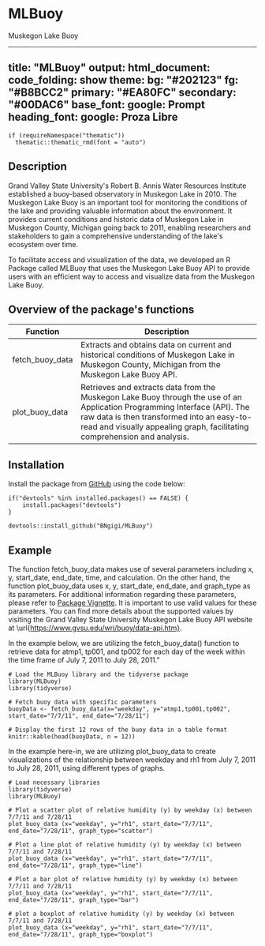 # MLBuoy
Muskegon Lake Buoy

---
title: "MLBuoy"
output: 
  html_document:
    code_folding: show
    theme:
      bg: "#202123"
      fg: "#B8BCC2"
      primary: "#EA80FC"
      secondary: "#00DAC6"
      base_font:
        google: Prompt
      heading_font:
        google: Proza Libre
---

```{r setup, include=FALSE}
if (requireNamespace("thematic")) 
  thematic::thematic_rmd(font = "auto")
```

## Description

Grand Valley State University's Robert B. Annis Water Resources Institute established a buoy-based observatory in Muskegon Lake in 2010. The Muskegon Lake Buoy is an important tool for monitoring the conditions of the lake and providing valuable information about the environment. It provides current conditions and historic data of Muskegon Lake in Muskegon County, Michigan going back to 2011, enabling researchers and stakeholders to gain a comprehensive understanding of the lake's ecosystem over time. 


To facilitate access and visualization of the data, we developed an R Package called MLBuoy that uses the Muskegon Lake Buoy API to provide users with an efficient way to access and visualize data from the Muskegon Lake Buoy.

## Overview of the package's functions

| Function | Description |
|----------|----------|
| fetch_buoy_data | Extracts and obtains data on current and historical conditions of Muskegon Lake in Muskegon County, Michigan from the Muskegon Lake Buoy API. |
| plot_buoy_data | Retrieves and extracts data from the Muskegon Lake Buoy through the use of an Application Programming Interface (API). The raw data is then transformed into an easy-to-read and visually appealing graph, facilitating comprehension and analysis. |


## Installation

Install the package from [GitHub](https://github.com/) using the code below:


```{r}
if("devtools" %in% installed.packages() == FALSE) {
    install.packages("devtools")
}

devtools::install_github("BNgigi/MLBuoy")
```

## Example

The function fetch_buoy_data makes use of several parameters including x, y, start_date, end_date, time, and calculation. On the other hand, the function plot_buoy_data uses x, y, start_date, end_date, and graph_type as its parameters. For additional information regarding these parameters, please refer to [Package Vignette](https://rpubs.com/BNgigi/1010794). It is important to use valid values for these parameters. You can find more details about the supported values by visiting the Grand Valley State University Muskegon Lake Buoy API website at \url{https://www.gvsu.edu/wri/buoy/data-api.htm}.


In the example below, we are utilizing the fetch_buoy_data() function to retrieve data for atmp1, tp001, and tp002 for each day of the week within the time frame of July 7, 2011 to July 28, 2011."

```{r}
# Load the MLBuoy library and the tidyverse package
library(MLBuoy)
library(tidyverse)

# Fetch buoy data with specific parameters
buoyData <- fetch_buoy_data(x="weekday", y="atmp1,tp001,tp002", start_date="7/7/11", end_date="7/28/11")

# Display the first 12 rows of the buoy data in a table format
knitr::kable(head(buoyData, n = 12))
```

In the example here-in, we are utilizing plot_buoy_data to create visualizations of the relationship between weekday and rh1 from July 7, 2011 to July 28, 2011, using different types of graphs.

```{r}
# Load necessary libraries
library(tidyverse)
library(MLBuoy)

# Plot a scatter plot of relative humidity (y) by weekday (x) between 7/7/11 and 7/28/11
plot_buoy_data (x="weekday", y="rh1", start_date="7/7/11", end_date="7/28/11", graph_type="scatter")

# Plot a line plot of relative humidity (y) by weekday (x) between 7/7/11 and 7/28/11
plot_buoy_data (x="weekday", y="rh1", start_date="7/7/11", end_date="7/28/11", graph_type="line")

# Plot a bar plot of relative humidity (y) by weekday (x) between 7/7/11 and 7/28/11
plot_buoy_data (x="weekday", y="rh1", start_date="7/7/11", end_date="7/28/11", graph_type="bar")

# plot a boxplot of relative humidity (y) by weekday (x) between 7/7/11 and 7/28/11
plot_buoy_data (x="weekday", y="rh1", start_date="7/7/11", end_date="7/28/11", graph_type="boxplot")
```
